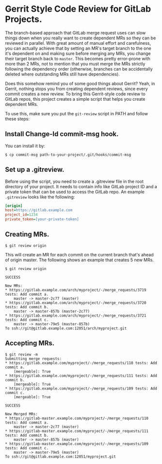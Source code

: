 # Gerrit Style Code Review for GitLab Projects.

The branch-based approach that GitLab merge request uses can slow things down
when you really want to create dependent MRs so they can be reviewed in
parallel. With great amount of manual effort and carefulness,  you can actually
achieve that by setting an MR's target branch to the one it's dependent on and
making sure before merging any MRs, you change their target branch back to
`master`. This becomes pretty error-prone with more than 2 MRs, not to mention
that you must merge the MRs strictly following the dependency order (otherwise,
branches can be accidentally deleted where outstanding MRs still have
dependencies).

Does this somehow remind you of some good things about Gerrit? Yeah, in Gerrit,
nothing stops you from creating dependent reviews, since every commit creates a
new review. To bring this Gerrit-style code review to GitLab repos, this
project creates a simple script that helps you create dependent MRs.

To use this, make sure you put the `git-review` script in PATH and follow these
steps:

## Install Change-Id commit-msg hook.
You can install it by:

```console
$ cp commit-msg path-to-your-project/.git/hooks/commit-msg
```

## Set up a .gitreview.

Before using the script, you need to create a .gitreview file in the root
directory of your project. It needs to contain info like GitLab project ID and
a private token that can be used to access the GitLab repo. An example
`.gitreview` looks like the following:

```ini
[origin]
host=https://gitlab.example.com
project_id=1234
private_token=[your-private-token]
```

## Creating MRs.

```console
$ git review origin
```
This will create an MR for each commit on the current branch that's ahead of
origin master. The following shows an example that creates 5 new MRs.

```console
$ git review origin

SUCCESS

New MRs:
* https://gitlab.example.com/arch/myproject/-/merge_requests/3719 tests: Add commit a.
    master -> master-2c77 (master)
* https://gitlab.example.com/arch/myproject/-/merge_requests/3720 tests: Add commit b.
    master -> master-857b (master-2c77)
* https://gitlab.example.com/arch/myproject/-/merge_requests/3721 tests: Add commit c.
    master -> master-79e5 (master-857b)
To ssh://git@gitlab.example.com:12051/arch/myproject.git
```

## Accepting MRs.

```console
$ git review -m
Submitting merge requests:
* https://gitlab.example.com/myproject/-/merge_requests/110 tests: Add commit a.
    [mergeable]: True
* https://gitlab.example.com/myproject/-/merge_requests/111 tests: Add commit b.
    [mergeable]: True
* https://gitlab.example.com/myproject/-/merge_requests/109 tests: Add commit c.
    [mergeable]: True

SUCCESS

New Merged MRs:
* https://gitlab-master.example.com/myproject/-/merge_requests/110 tests: Add commit a.
    master -> master-2c77 (master)
* https://gitlab-master.example.com/myproject/-/merge_requests/111 tests: Add commit b.
    master -> master-857b (master)
* https://gitlab-master.example.com/myproject/-/merge_requests/109 tests: Add commit c.
    master -> master-79e5 (master)
To ssh://git@gitlab.example.com:12051/myproject.git
